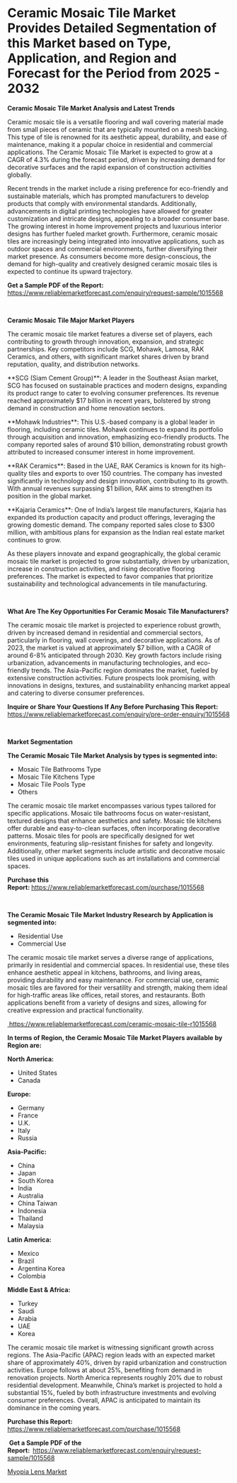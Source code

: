 <p><h1>Ceramic Mosaic Tile Market Provides Detailed Segmentation of this Market based on Type, Application, and Region and Forecast for the Period from 2025 - 2032</h1></p><p><strong>Ceramic Mosaic Tile Market Analysis and Latest Trends</strong></p>
<p><p>Ceramic mosaic tile is a versatile flooring and wall covering material made from small pieces of ceramic that are typically mounted on a mesh backing. This type of tile is renowned for its aesthetic appeal, durability, and ease of maintenance, making it a popular choice in residential and commercial applications. The Ceramic Mosaic Tile Market is expected to grow at a CAGR of 4.3% during the forecast period, driven by increasing demand for decorative surfaces and the rapid expansion of construction activities globally.</p><p>Recent trends in the market include a rising preference for eco-friendly and sustainable materials, which has prompted manufacturers to develop products that comply with environmental standards. Additionally, advancements in digital printing technologies have allowed for greater customization and intricate designs, appealing to a broader consumer base. The growing interest in home improvement projects and luxurious interior designs has further fueled market growth. Furthermore, ceramic mosaic tiles are increasingly being integrated into innovative applications, such as outdoor spaces and commercial environments, further diversifying their market presence. As consumers become more design-conscious, the demand for high-quality and creatively designed ceramic mosaic tiles is expected to continue its upward trajectory.</p></p>
<p><strong>Get a Sample PDF of the Report:&nbsp;</strong> <a href="https://www.reliablemarketforecast.com/enquiry/request-sample/1015568?utm_campaign=1834&utm_medium=2&utm_source=Github&utm_content=ia&utm_term=06022025&utm_id=ceramic-mosaic-tile">https://www.reliablemarketforecast.com/enquiry/request-sample/1015568</a></p>
<p>&nbsp;</p>
<p><strong>Ceramic Mosaic Tile Major Market Players</strong></p>
<p><p>The ceramic mosaic tile market features a diverse set of players, each contributing to growth through innovation, expansion, and strategic partnerships. Key competitors include SCG, Mohawk, Lamosa, RAK Ceramics, and others, with significant market shares driven by brand reputation, quality, and distribution networks. </p><p>**SCG (Siam Cement Group)**: A leader in the Southeast Asian market, SCG has focused on sustainable practices and modern designs, expanding its product range to cater to evolving consumer preferences. Its revenue reached approximately $17 billion in recent years, bolstered by strong demand in construction and home renovation sectors.</p><p>**Mohawk Industries**: This U.S.-based company is a global leader in flooring, including ceramic tiles. Mohawk continues to expand its portfolio through acquisition and innovation, emphasizing eco-friendly products. The company reported sales of around $10 billion, demonstrating robust growth attributed to increased consumer interest in home improvement.</p><p>**RAK Ceramics**: Based in the UAE, RAK Ceramics is known for its high-quality tiles and exports to over 150 countries. The company has invested significantly in technology and design innovation, contributing to its growth. With annual revenues surpassing $1 billion, RAK aims to strengthen its position in the global market.</p><p>**Kajaria Ceramics**: One of India’s largest tile manufacturers, Kajaria has expanded its production capacity and product offerings, leveraging the growing domestic demand. The company reported sales close to $300 million, with ambitious plans for expansion as the Indian real estate market continues to grow.</p><p>As these players innovate and expand geographically, the global ceramic mosaic tile market is projected to grow substantially, driven by urbanization, increase in construction activities, and rising decorative flooring preferences. The market is expected to favor companies that prioritize sustainability and technological advancements in tile manufacturing.</p></p>
<p>&nbsp;</p>
<p><strong>What Are The Key Opportunities For Ceramic Mosaic Tile Manufacturers?</strong></p>
<p><p>The ceramic mosaic tile market is projected to experience robust growth, driven by increased demand in residential and commercial sectors, particularly in flooring, wall coverings, and decorative applications. As of 2023, the market is valued at approximately $7 billion, with a CAGR of around 6-8% anticipated through 2030. Key growth factors include rising urbanization, advancements in manufacturing technologies, and eco-friendly trends. The Asia-Pacific region dominates the market, fueled by extensive construction activities. Future prospects look promising, with innovations in designs, textures, and sustainability enhancing market appeal and catering to diverse consumer preferences.</p></p>
<p><strong>Inquire or Share Your Questions If Any Before Purchasing This Report:</strong> <a href="https://www.reliablemarketforecast.com/enquiry/pre-order-enquiry/1015568?utm_campaign=1834&utm_medium=2&utm_source=Github&utm_content=ia&utm_term=06022025&utm_id=ceramic-mosaic-tile">https://www.reliablemarketforecast.com/enquiry/pre-order-enquiry/1015568</a></p>
<p>&nbsp;</p>
<p><strong>Market Segmentation</strong></p>
<p><strong>The Ceramic Mosaic Tile Market Analysis by types is segmented into:</strong></p>
<p><ul><li>Mosaic Tile Bathrooms Type</li><li>Mosaic Tile Kitchens Type</li><li>Mosaic Tile Pools Type</li><li>Others</li></ul></p>
<p><p>The ceramic mosaic tile market encompasses various types tailored for specific applications. Mosaic tile bathrooms focus on water-resistant, textured designs that enhance aesthetics and safety. Mosaic tile kitchens offer durable and easy-to-clean surfaces, often incorporating decorative patterns. Mosaic tiles for pools are specifically designed for wet environments, featuring slip-resistant finishes for safety and longevity. Additionally, other market segments include artistic and decorative mosaic tiles used in unique applications such as art installations and commercial spaces.</p></p>
<p><strong>Purchase this Report:&nbsp;</strong><a href="https://www.reliablemarketforecast.com/purchase/1015568?utm_campaign=1834&utm_medium=2&utm_source=Github&utm_content=ia&utm_term=06022025&utm_id=ceramic-mosaic-tile">https://www.reliablemarketforecast.com/purchase/1015568</a></p>
<p>&nbsp;</p>
<p><strong>The Ceramic Mosaic Tile Market Industry Research by Application is segmented into:</strong></p>
<p><ul><li>Residential Use</li><li>Commercial Use</li></ul></p>
<p><p>The ceramic mosaic tile market serves a diverse range of applications, primarily in residential and commercial spaces. In residential use, these tiles enhance aesthetic appeal in kitchens, bathrooms, and living areas, providing durability and easy maintenance. For commercial use, ceramic mosaic tiles are favored for their versatility and strength, making them ideal for high-traffic areas like offices, retail stores, and restaurants. Both applications benefit from a variety of designs and sizes, allowing for creative expression and practical functionality.</p></p>
<p><a href="https://www.reliablemarketforecast.com/ceramic-mosaic-tile-r1015568?utm_campaign=1834&utm_medium=2&utm_source=Github&utm_content=ia&utm_term=06022025&utm_id=ceramic-mosaic-tile">&nbsp;https://www.reliablemarketforecast.com/ceramic-mosaic-tile-r1015568</a></p>
<p><strong>In terms of Region, the Ceramic Mosaic Tile Market Players available by Region are:</strong></p>
<p>
    <p> <strong> North America: </strong>
        <ul>
            <li>United States</li>
            <li>Canada</li>
        </ul>
        </p> 
    <p> <strong> Europe: </strong>
        <ul>
            <li>Germany</li>
            <li>France</li>
            <li>U.K.</li>
            <li>Italy</li>
            <li>Russia</li>
        </ul>
        </p> 
    <p> <strong> Asia-Pacific: </strong>
        <ul>
            <li>China</li>
            <li>Japan</li>
            <li>South Korea</li>
            <li>India</li>
            <li>Australia</li>
            <li>China Taiwan</li>
            <li>Indonesia</li>
            <li>Thailand</li>
            <li>Malaysia</li>
        </ul>
        </p> 
    <p> <strong> Latin America: </strong>
        <ul>
            <li>Mexico</li>
            <li>Brazil</li>
            <li>Argentina Korea</li>
            <li>Colombia</li>
        </ul>
        </p> 
    <p> <strong> Middle East & Africa: </strong>
        <ul>
            <li>Turkey</li>
            <li>Saudi</li>
            <li>Arabia</li>
            <li>UAE</li>
            <li>Korea</li>
        </ul>
    </p>
    </p>
<p><p>The ceramic mosaic tile market is witnessing significant growth across regions. The Asia-Pacific (APAC) region leads with an expected market share of approximately 40%, driven by rapid urbanization and construction activities. Europe follows at about 25%, benefiting from demand in renovation projects. North America represents roughly 20% due to robust residential development. Meanwhile, China’s market is projected to hold a substantial 15%, fueled by both infrastructure investments and evolving consumer preferences. Overall, APAC is anticipated to maintain its dominance in the coming years.</p></p>
<p><strong>Purchase this Report: </strong><a href="https://www.reliablemarketforecast.com/purchase/1015568?utm_campaign=1834&utm_medium=2&utm_source=Github&utm_content=ia&utm_term=06022025&utm_id=ceramic-mosaic-tile">https://www.reliablemarketforecast.com/purchase/1015568</a></p>
<p>&nbsp;<strong>Get a Sample PDF of the Report:&nbsp;&nbsp;</strong><a href="https://www.reliablemarketforecast.com/enquiry/request-sample/1015568?utm_campaign=1834&utm_medium=2&utm_source=Github&utm_content=ia&utm_term=06022025&utm_id=ceramic-mosaic-tile">https://www.reliablemarketforecast.com/enquiry/request-sample/1015568</a></p>
<p><strong></strong></p>
<p><p><a href="https://github.com/ashepherd82/Market-Research-Report-List-7/blob/main/myopia-lens-market.md?utm_campaign=1834&utm_medium=2&utm_source=Github&utm_content=ia&utm_term=06022025&utm_id=ceramic-mosaic-tile">Myopia Lens Market</a></p></p>